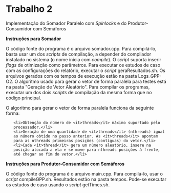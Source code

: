 # Trabalho 2
Implementação do Somador Paralelo com *Spinlocks* e do Produtor-Consumidor com Semáforos

<strong>Instruções para Somador</strong>

O código fonte do programa é o arquivo somador.cpp. Para compilá-lo, basta usar um dos *scripts* de compilação, a depender do compilador instalado no sistema (o nome inicia com *compile*). O *script* suporta inserir *flags* de otimização como parâmetros.
Para executar os estudos de caso com as configurações do relatório, executar o *script* geraResultados.sh.
Os arquivos gerados com os tempos de execução estão na pasta Logs_GPP-O2.
O algoritmo usado para gerar o vetor de forma paralela para testes está na pasta "Geração de Vetor Aleatório". Para compilar os programas, executar um dos dois *scripts* de compilação da mesma forma que no código principal.

O algoritmo para gerar o vetor de forma paralela funciona da seguinte forma:
<ol>

	<li>Obtenção do número de <it>threads</it> máximo suportado pelo processador.</li>
	<li>Geração de uma quantidade de <it>threads</it> (nthreads) igual ao número obtido no passo anterior. As <it>threads</it> apontam para as nthreads primeiras posições (contíguas) do vetor.</li>
	<li>Cada <it>thread</it> gera um número aleatório, insere na posição alocada a ela e se move para nthreads posições à frente, até chegar ao fim do vetor.</li>

</ol>

<strong>Instruções para Produtor-Consumidor com Semáforos</strong>

O código fonte do programa é o arquivo main.cpp. Para compilá-lo, usar o *script* compileGPP.sh.
Resultados estão na pasta tempos. Pode-se executar os estudos de caso usando o *script* getTimes.sh.








